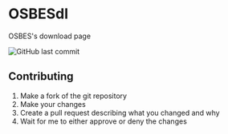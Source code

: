 # OSBESdl
OSBES's download page

![GitHub last commit](https://img.shields.io/github/last-commit/osbesdl/osbesdl.github.io)

## Contributing
1. Make a fork of the git repository
2. Make your changes
3. Create a pull request describing what you changed and why
4. Wait for me to either approve or deny the changes
